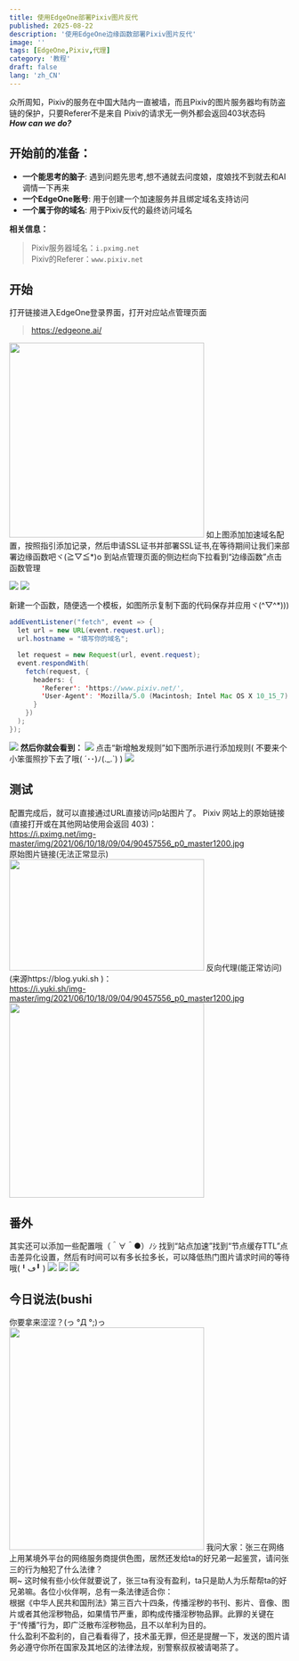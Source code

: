 ```yaml
---
title: 使用EdgeOne部署Pixiv图片反代
published: 2025-08-22
description: '使用EdgeOne边缘函数部署Pixiv图片反代'
image: ''
tags: [EdgeOne,Pixiv,代理]
category: '教程'
draft: false 
lang: 'zh_CN'
---
```

众所周知，Pixiv的服务在中国大陆内一直被墙，而且Pixiv的图片服务器均有防盗链的保护，只要Referer不是来自 Pixiv的请求无一例外都会返回403状态码 \
***How can we do?***
## 开始前的准备：
- **一个能思考的脑子**: 遇到问题先思考,想不通就去问度娘，度娘找不到就去和AI调情一下再来
- **一个EdgeOne账号**: 用于创建一个加速服务并且绑定域名支持访问
- **一个属于你的域名**: 用于Pixiv反代的最终访问域名

**相关信息：**
> Pixiv服务器域名：`i.pximg.net` \
> Pixiv的Referer：`www.pixiv.net`

## 开始
打开链接进入EdgeOne登录界面，打开对应站点管理页面
> https://edgeone.ai/

<img src="https://cdn-js.moeworld.top/gh/AkatsukiMio/cdn1/img/3-2025/202508221145753.png" width="350px" height="350px">
如上图添加加速域名配置，按照指引添加记录，然后申请SSL证书并部署SSL证书,在等待期间让我们来部署边缘函数吧ヾ(≧▽≦*)o 到站点管理页面的侧边栏向下拉看到“边缘函数”点击函数管理

![](https://cdn-js.moeworld.top/gh/AkatsukiMio/cdn1/img/3-2025/202508221145749.png)
![](https://cdn-js.moeworld.top/gh/AkatsukiMio/cdn1/img/3-2025/202508221145752.png)

新建一个函数，随便选一个模板，如图所示复制下面的代码保存并应用ヾ(^▽^*)))
```java
addEventListener("fetch", event => {
  let url = new URL(event.request.url);
  url.hostname = "填写你的域名";

  let request = new Request(url, event.request);
  event.respondWith(
    fetch(request, {
      headers: {
        'Referer': 'https://www.pixiv.net/',
        'User-Agent': 'Mozilla/5.0 (Macintosh; Intel Mac OS X 10_15_7) AppleWebKit/537.36 (KHTML, like Gecko) Chrome/126.0.0.0 Safari/537.36'
      }
    })
  );
});
```
![](https://cdn-js.moeworld.top/gh/AkatsukiMio/cdn1/img/3-2025/202508221145748.png)
**然后你就会看到：**
![](https://cdn-js.moeworld.top/gh/AkatsukiMio/cdn1/img/3-2025/202508221145754.png)
点击“新增触发规则”如下图所示进行添加规则( 不要来个小笨蛋照抄下去了哦( ´･･)ﾉ(._.`) )
![](https://cdn-js.moeworld.top/gh/AkatsukiMio/cdn1/img/3-2025/202508221145755.png)

## 测试
配置完成后，就可以直接通过URL直接访问p站图片了。
Pixiv 网站上的原始链接(直接打开或在其他网站使用会返回 403)： \
https://i.pximg.net/img-master/img/2021/06/10/18/09/04/90457556_p0_master1200.jpg \
原始图片链接(无法正常显示)
<img src="https://i.pximg.net/img-master/img/2021/06/10/18/09/04/90457556_p0_master1200.jpg" width="350px" height="200px">
反向代理(能正常访问)(来源https://blog.yuki.sh )： \
https://i.yuki.sh/img-master/img/2021/06/10/18/09/04/90457556_p0_master1200.jpg
<img src="https://i.yuki.sh/img-master/img/2021/06/10/18/09/04/90457556_p0_master1200.jpg" width="350px" height="350px">

## 番外
其实还可以添加一些配置哦（＾∀＾●）ﾉｼ 找到“站点加速”找到“节点缓存TTL”点击差异化设置，然后有时间可以有多长拉多长，可以降低热门图片请求时间的等待哦(╹ڡ╹ )
![](https://cdn-js.moeworld.top/gh/AkatsukiMio/cdn1/img/3-2025/202508221145746.png)
![](https://cdn-js.moeworld.top/gh/AkatsukiMio/cdn1/img/3-2025/202508221145750.png)
![](https://cdn-js.moeworld.top/gh/AkatsukiMio/cdn1/img/3-2025/202508221145751.png)

## 今日说法(bushi
你要拿来涩涩？(っ °Д °;)っ
<img src="https://cdn-js.moeworld.top/gh/AkatsukiMio/cdn1/img/3-2025/202508221327616.png" width="350px" height="400px">
我问大家：张三在网络上用某境外平台的网络服务商提供色图，居然还发给ta的好兄弟一起鉴赏，请问张三的行为触犯了什么法律？ \
啊~ 这时候有些小伙伴就要说了，张三ta有没有盈利，ta只是助人为乐帮帮ta的好兄弟嘛。各位小伙伴啊，总有一条法律适合你： \
根据《中华人民共和国刑法》第三百六十四条，传播淫秽的书刊、影片、音像、图片或者其他淫秽物品，如果情节严重，即构成传播淫秽物品罪。此罪的关键在于“传播”行为，即广泛散布淫秽物品，且不以牟利为目的。 \
什么盈利不盈利的，自己看看得了，技术虽无罪，但还是提醒一下，发送的图片请务必遵守你所在国家及其地区的法律法规，别警察叔叔被请喝茶了。